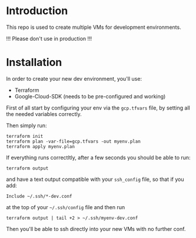 # Introduction

This repo is used to create multiple VMs for development environments.

!!! Please don't use in production !!!

# Installation

In order to create your new dev environment, you'll use:

* Terraform
* Google-Cloud-SDK (needs to be pre-configured and working)

First of all start by configuring your env via the `gcp.tfvars` file, by setting
all the needed variables correctly.

Then simply run:

```
terraform init
terraform plan -var-file=gcp.tfvars -out myenv.plan
terraform apply myenv.plan
```

If everything runs correctltly, after a few seconds you should be able to run:

```
terraform output
```

and have a text output compatible with your `ssh_config` file, so that if you
add:

```
Include ~/.ssh/*-dev.conf
```

at the top of your `~/.ssh/config` file and then run

```
terraform output | tail +2 > ~/.ssh/myenv-dev.conf
```

Then you'll be able to ssh directly into your new VMs with no further conf.
